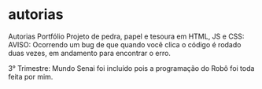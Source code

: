 # autorias
Autorias Portfólio
Projeto de pedra, papel e tesoura em HTML, JS e CSS:
  AVISO: Ocorrendo um bug de que quando você clica o código é rodado duas vezes, em andamento para encontrar o erro.


3° Trimestre: Mundo Senai foi incluído pois a programação do Robô foi toda feita por mim.